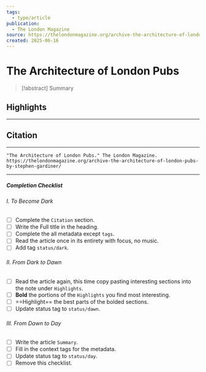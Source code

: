 ```yaml
---
tags:
  - type/article
publication:
  - The London Magazine
source: https://thelondonmagazine.org/archive-the-architecture-of-london-pubs-by-stephen-gardiner/
created: 2025-06-16
---
```

# The Architecture of London Pubs

> [!abstract] Summary
## Highlights
---
## Citation
---
```
"The Architecture of London Pubs." The London Magazine. https://thelondonmagazine.org/archive-the-architecture-of-london-pubs-by-stephen-gardiner/
```
---
##### Completion Checklist
###### I. To Become Dark
- [ ] Complete the `Citation` section.
- [ ] Write the Full title in the heading.
- [ ] Complete the all metadata except `tags`.
- [ ] Read the article once in its entirety with focus, no music.
- [ ] Add tag `status/dark`.
###### II. From Dark to Dawn
- [ ] Read the article again, this time copy pasting interesting sections into the note under `Highlights`.
- [ ] **Bold** the portions of the `Highlights` you find most interesting.
- [ ] ==Highlight== the best parts of the bolded sections.
- [ ] Update status tag to `status/dawn`.
###### III. From Dawn to Day
- [ ] Write the article `Summary`.
- [ ] Fill in the context tags for the metadata.
- [ ] Update status tag to `status/day`.
- [ ] Remove this checklist.
